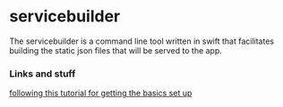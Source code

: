# servicebuilder

The servicebuilder is a command line tool written in swift that facilitates building the static json files that will be served to the app.

### Links and stuff

[following this tutorial for getting the basics set up](https://medium.com/quick-code/lets-build-a-command-line-app-in-swift-328ce274f1cc)
